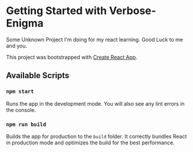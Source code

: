 # Getting Started with Verbose-Enigma
Some Unknown Project I'm doing for my react learning. Good Luck to me and you.

This project was bootstrapped with [Create React App](https://github.com/facebook/create-react-app).

## Available Scripts

### `npm start`

Runs the app in the development mode. You will also see any lint errors in the console.

### `npm run build`

Builds the app for production to the `build` folder. It correctly bundles React in production mode and optimizes the build for the best performance.
